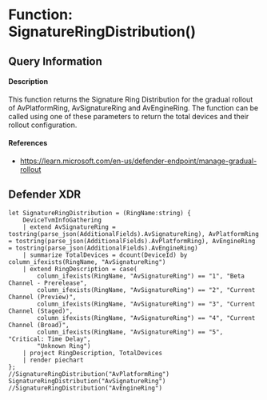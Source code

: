 # Function: SignatureRingDistribution()

## Query Information

#### Description
This function returns the Signature Ring Distribution for the gradual rollout of AvPlatformRing, AvSignatureRing and AvEngineRing. The function can be called using one of these parameters to return the total devices and their rollout configuration.

#### References
- https://learn.microsoft.com/en-us/defender-endpoint/manage-gradual-rollout


## Defender XDR
```
let SignatureRingDistribution = (RingName:string) { 
    DeviceTvmInfoGathering
    | extend AvSignatureRing = tostring(parse_json(AdditionalFields).AvSignatureRing), AvPlatformRing = tostring(parse_json(AdditionalFields).AvPlatformRing), AvEngineRing = tostring(parse_json(AdditionalFields).AvEngineRing)
    | summarize TotalDevices = dcount(DeviceId) by column_ifexists(RingName, "AvSignatureRing")
    | extend RingDescription = case(
        column_ifexists(RingName, "AvSignatureRing") == "1", "Beta Channel - Prerelease",
        column_ifexists(RingName, "AvSignatureRing") == "2", "Current Channel (Preview)",
        column_ifexists(RingName, "AvSignatureRing") == "3", "Current Channel (Staged)",
        column_ifexists(RingName, "AvSignatureRing") == "4", "Current Channel (Broad)",
        column_ifexists(RingName, "AvSignatureRing") == "5", "Critical: Time Delay",
        "Unknown Ring")
    | project RingDescription, TotalDevices
    | render piechart
};
//SignatureRingDistribution("AvPlatformRing")
SignatureRingDistribution("AvSignatureRing")
//SignatureRingDistribution("AvEngineRing")
```

